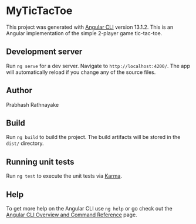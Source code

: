 # MyTicTacToe

This project was generated with [Angular CLI](https://github.com/angular/angular-cli) version 13.1.2.
This is an Angular implementation of the simple 2-player game tic-tac-toe.

## Development server

Run `ng serve` for a dev server. Navigate to `http://localhost:4200/`. The app will automatically reload if you change any of the source files.

## Author

Prabhash Rathnayake

## Build

Run `ng build` to build the project. The build artifacts will be stored in the `dist/` directory.

## Running unit tests

Run `ng test` to execute the unit tests via [Karma](https://karma-runner.github.io).

## Help

To get more help on the Angular CLI use `ng help` or go check out the [Angular CLI Overview and Command Reference](https://angular.io/cli) page.

